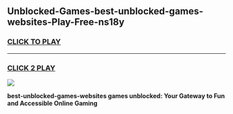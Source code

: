 
## Unblocked-Games-best-unblocked-games-websites-Play-Free-ns18y
<h3>
<a href="https://premium76.site?title=best-unblocked-games-websites&ref=10A">CLICK TO PLAY</a></h3>
<hr>

<h3>
<a href="https://premium76.site?title=best-unblocked-games-websites&ref=10A">CLICK 2 PLAY</a>
  
</h3>

<a href="https://premium76.site?title=best-unblocked-games-websites&ref=10A"><img src="https://clearcache.store/games.png"></a>


**best-unblocked-games-websites games unblocked: Your Gateway to Fun and Accessible Online Gaming**
